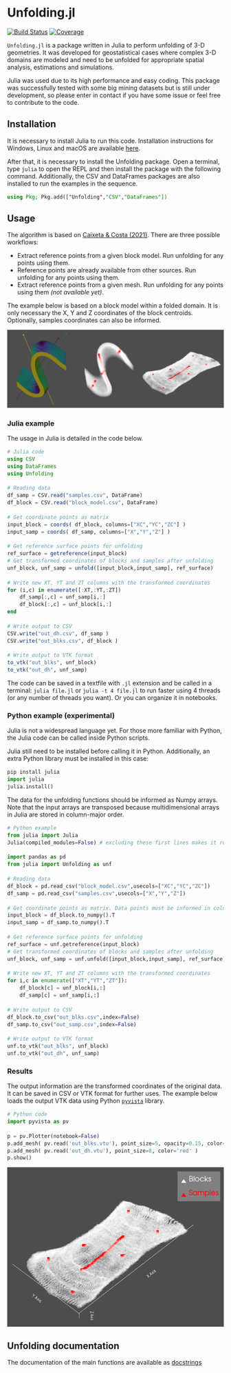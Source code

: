 # Unfolding.jl

[![Build Status][build-img]][build-url] [![Coverage][codecov-img]][codecov-url]

`Unfolding.jl` is a package written in Julia to perform unfolding of 3-D geometries. It was developed for geostatistical cases where complex 3-D domains are modeled and need to be unfolded for appropriate spatial analysis, estimations and simulations.

Julia was used due to its high performance and easy coding. This package was successfully tested with some big mining datasets but is still under development, so please enter in contact if you have some issue or feel free to contribute to the code.

## Installation

It is necessary to install Julia to run this code. Installation instructions for Windows, Linux and macOS are available [here](https://julialang.org/downloads/platform/).

After that, it is necessary to install the Unfolding package. Open a terminal, type `julia` to open the REPL and then install the package with the following command. Additionally, the CSV and DataFrames packages are also installed to run the examples in the sequence.

```julia
using Pkg; Pkg.add(["Unfolding","CSV","DataFrames"])
```

## Usage

The algorithm is based on [Caixeta & Costa (2021)](https://doi.org/10.1016/j.cageo.2021.104844). There are three possible workflows:

* Extract reference points from a given block model. Run unfolding for any points using them.
* Reference points are already available from other sources. Run unfolding for any points using them.
* Extract reference points from a given mesh. Run unfolding for any points using them _(not available yet)_.

The example below is based on a block model within a folded domain. It is only necessary the X, Y and Z coordinates of the block centroids. Optionally, samples coordinates can also be informed.

<p align="center">
  <img src="docs/images/unfolding_usage.png">
</p>

### Julia example

The usage in Julia is detailed in the code below.

```julia
# Julia code
using CSV
using DataFrames
using Unfolding

# Reading data
df_samp = CSV.read("samples.csv", DataFrame)
df_block = CSV.read("block_model.csv", DataFrame)

# Get coordinate points as matrix
input_block = coords( df_block, columns=["XC","YC","ZC"] )
input_samp = coords( df_samp, columns=["X","Y","Z"] )

# Get reference surface points for unfolding
ref_surface = getreference(input_block)
# Get transformed coordinates of blocks and samples after unfolding
unf_block, unf_samp = unfold([input_block,input_samp], ref_surface)

# Write new XT, YT and ZT columns with the transformed coordinates
for (i,c) in enumerate([:XT,:YT,:ZT])
    df_samp[:,c] = unf_samp[i,:]
    df_block[:,c] = unf_block[i,:]
end

# Write output to CSV
CSV.write("out_dh.csv", df_samp )
CSV.write("out_blks.csv", df_block )

# Write output to VTK format
to_vtk("out_blks", unf_block)
to_vtk("out_dh", unf_samp)
```

The code can be saved in a textfile with `.jl` extension and be called in a terminal: `julia file.jl` or `julia -t 4 file.jl` to run faster using 4 threads (or any number of threads you want). Or you can organize it in notebooks.

### Python example (experimental)

Julia is not a widespread language yet. For those more familiar with Python, the Julia code can be called inside Python scripts.

Julia still need to be installed before calling it in Python. Additionally, an extra Python library must be installed in this case:

```python
pip install julia
import julia
julia.install()
```

The data for the unfolding functions should be informed as Numpy arrays. Note that the input arrays are transposed because multidimensional arrays in Julia are stored in column-major order.

```python
# Python example
from julia import Julia
Julia(compiled_modules=False) # excluding these first lines makes it run faster; but may crash in some systems

import pandas as pd
from julia import Unfolding as unf

# Reading data
df_block = pd.read_csv("block_model.csv",usecols=["XC","YC","ZC"])
df_samp = pd.read_csv("samples.csv",usecols=["X","Y","Z"])

# Get coordinate points as matrix. Data points must be informed in columns instead rows
input_block = df_block.to_numpy().T
input_samp = df_samp.to_numpy().T

# Get reference surface points for unfolding
ref_surface = unf.getreference(input_block)
# Get transformed coordinates of blocks and samples after unfolding
unf_block, unf_samp = unf.unfold([input_block,input_samp], ref_surface)

# Write new XT, YT and ZT columns with the transformed coordinates
for i,c in enumerate(["XT","YT","ZT"]):
    df_block[c] = unf_block[i,:]
    df_samp[c] = unf_samp[i,:]

# Write output to CSV
df_block.to_csv("out_blks.csv",index=False)
df_samp.to_csv("out_samp.csv",index=False)

# Write output to VTK format
unf.to_vtk("out_blks", unf_block)
unf.to_vtk("out_dh", unf_samp)
```

### Results

The output information are the transformed coordinates of the original data. It can be saved in CSV or VTK format for further uses. The example below loads the output VTK data using Python [`pyvista`](https://www.pyvista.org/) library.

```python
# Python code
import pyvista as pv

p = pv.Plotter(notebook=False)
p.add_mesh( pv.read('out_blks.vtu'), point_size=5, opacity=0.15, color='white' )
p.add_mesh( pv.read('out_dh.vtu'), point_size=8, color='red' )
p.show()
```

<p align="center">
  <img src="docs/images/result.png">
</p>


## Unfolding documentation

The documentation of the main functions are available as [docstrings](https://juliahub.com/docs/Unfolding)

[build-img]: https://img.shields.io/github/actions/workflow/status/rmcaixeta/Unfolding.jl/CI.yml?branch=master
[build-url]: https://github.com/rmcaixeta/Unfolding.jl/actions

[codecov-img]: https://codecov.io/gh/rmcaixeta/Unfolding.jl/branch/master/graph/badge.svg
[codecov-url]: https://codecov.io/gh/rmcaixeta/Unfolding.jl
